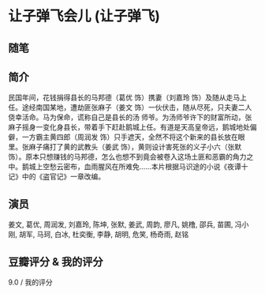 # 让子弹飞会儿 (让子弹飞)

## 随笔

## 简介

民国年间，花钱捐得县长的马邦德（葛优 饰）携妻（刘嘉玲 饰）及随从走马上任。途经南国某地，遭劫匪张麻子（姜文 饰）一伙伏击，随从尽死，只夫妻二人侥幸活命。马为保命，谎称自己是县长的汤 师爷。为汤师爷许下的财富所动，张麻子摇身一变化身县长，带着手下赶赴鹅城上任。有道是天高皇帝远，鹅城地处偏僻，一方霸主黄四郎（周润发 饰）只手遮天，全然不将这个新来的县长放在眼里。张麻子痛打了黄的武教头（姜武 饰），黄则设计害死张的义子小六（张默 饰）。原本只想赚钱的马邦德，怎么也想不到竟会被卷入这场土匪和恶霸的角力之中。鹅城上空愁云密布，血雨腥风在所难免……本片根据马识途的小说《夜谭十记》中的《盗官记》一章改编。

## 演员

姜文, 葛优, 周润发, 刘嘉玲, 陈坤, 张默, 姜武, 周韵, 廖凡, 姚橹, 邵兵, 苗圃, 冯小刚, 胡军, 马珂, 白冰, 杜奕衡, 李静, 胡明, 危笑, 杨奇雨, 赵铭

## 豆瓣评分 & 我的评分

9.0 / 我的评分
